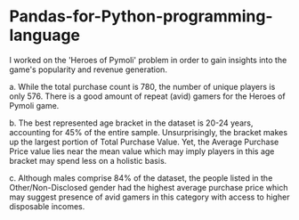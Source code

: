 # Pandas-for-Python-programming-language

I worked on the 'Heroes of Pymoli' problem in order to gain insights into the game's popularity and revenue generation. 

a. While the total purchase count is 780, the number of unique players is only 576. There is a good amount of repeat (avid) gamers for the Heroes of Pymoli game.

b. The best represented age bracket in the dataset is 20-24 years, accounting for 45% of the entire sample. Unsurprisingly, the bracket makes up the largest portion of Total Purchase Value. Yet, the Average Purchase Price value lies near the mean value which may imply players in this age bracket may spend less on a holistic basis.

c. Although males comprise 84% of the dataset, the people listed in the Other/Non-Disclosed gender had the highest average purchase price which may suggest presence of avid gamers in this category with access to higher disposable incomes. 
